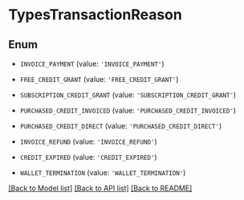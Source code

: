 # TypesTransactionReason


## Enum

* `INVOICE_PAYMENT` (value: `'INVOICE_PAYMENT'`)

* `FREE_CREDIT_GRANT` (value: `'FREE_CREDIT_GRANT'`)

* `SUBSCRIPTION_CREDIT_GRANT` (value: `'SUBSCRIPTION_CREDIT_GRANT'`)

* `PURCHASED_CREDIT_INVOICED` (value: `'PURCHASED_CREDIT_INVOICED'`)

* `PURCHASED_CREDIT_DIRECT` (value: `'PURCHASED_CREDIT_DIRECT'`)

* `INVOICE_REFUND` (value: `'INVOICE_REFUND'`)

* `CREDIT_EXPIRED` (value: `'CREDIT_EXPIRED'`)

* `WALLET_TERMINATION` (value: `'WALLET_TERMINATION'`)

[[Back to Model list]](../README.md#documentation-for-models) [[Back to API list]](../README.md#documentation-for-api-endpoints) [[Back to README]](../README.md)


